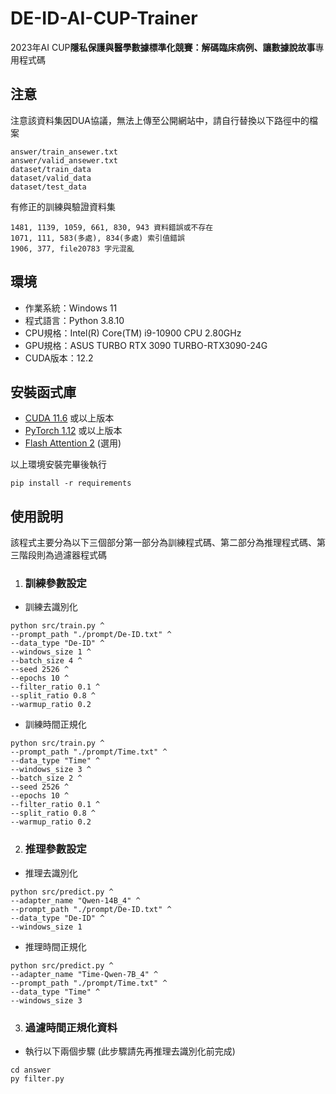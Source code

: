 # DE-ID-AI-CUP-Trainer
2023年AI CUP**隱私保護與醫學數據標準化競賽：解碼臨床病例、讓數據說故事**專用程式碼
## 注意
注意該資料集因DUA協議，無法上傳至公開網站中，請自行替換以下路徑中的檔案
```
answer/train_ansewer.txt
answer/valid_ansewer.txt
dataset/train_data
dataset/valid_data
dataset/test_data
```

有修正的訓練與驗證資料集
```
1481, 1139, 1059, 661, 830, 943 資料錯誤或不存在
1071, 111, 583(多處), 834(多處) 索引值錯誤
1906, 377, file20783 字元混亂
```

## 環境
* 作業系統：Windows 11
* 程式語言：Python 3.8.10
* CPU規格：Intel(R) Core(TM) i9-10900 CPU 2.80GHz
* GPU規格：ASUS TURBO RTX 3090 TURBO-RTX3090-24G
* CUDA版本：12.2

## 安裝函式庫
* [CUDA 11.6](https://www.nvidia.com/zh-tw/geforce/technologies/cuda/) 或以上版本
* [PyTorch 1.12](https://pytorch.org/) 或以上版本
* [Flash Attention 2](https://github.com/Dao-AILab/flash-attention) (選用)

以上環境安裝完畢後執行
```
pip install -r requirements
```

## 使用說明
該程式主要分為以下三個部分第一部分為訓練程式碼、第二部分為推理程式碼、第三階段則為過濾器程式碼
1. ### 訓練參數設定
* 訓練去識別化
```
python src/train.py ^
--prompt_path "./prompt/De-ID.txt" ^
--data_type "De-ID" ^
--windows_size 1 ^
--batch_size 4 ^
--seed 2526 ^
--epochs 10 ^
--filter_ratio 0.1 ^
--split_ratio 0.8 ^
--warmup_ratio 0.2
```
* 訓練時間正規化
```
python src/train.py ^
--prompt_path "./prompt/Time.txt" ^
--data_type "Time" ^
--windows_size 3 ^
--batch_size 2 ^
--seed 2526 ^
--epochs 10 ^
--filter_ratio 0.1 ^
--split_ratio 0.8 ^
--warmup_ratio 0.2
```
2. ### 推理參數設定
* 推理去識別化
```
python src/predict.py ^
--adapter_name "Qwen-14B_4" ^
--prompt_path "./prompt/De-ID.txt" ^
--data_type "De-ID" ^
--windows_size 1
```
* 推理時間正規化
```
python src/predict.py ^
--adapter_name "Time-Qwen-7B_4" ^
--prompt_path "./prompt/Time.txt" ^
--data_type "Time" ^
--windows_size 3
```
3. ### 過濾時間正規化資料
* 執行以下兩個步驟 (此步驟請先再推理去識別化前完成)
```
cd answer
py filter.py
```
